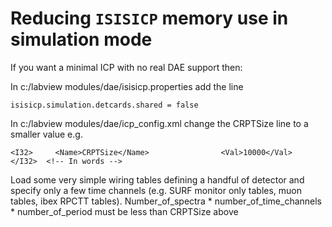 # Reducing `ISISICP` memory use in simulation mode

If you want a minimal ICP with no real DAE support then:

In c:/labview modules/dae/isisicp.properties    add the line
```    
isisicp.simulation.detcards.shared = false
```
In c:/labview modules/dae/icp_config.xml    change the CRPTSize  line to a smaller value e.g.
```
<I32>     <Name>CRPTSize</Name>                <Val>10000</Val>           </I32>  <!-- In words -->
```

Load some very simple wiring tables defining a handful of detector and specify only a few time channels (e.g. SURF monitor only tables, muon tables, ibex RPCTT tables). Number_of_spectra * number_of_time_channels * number_of_period must be less than CRPTSize above
